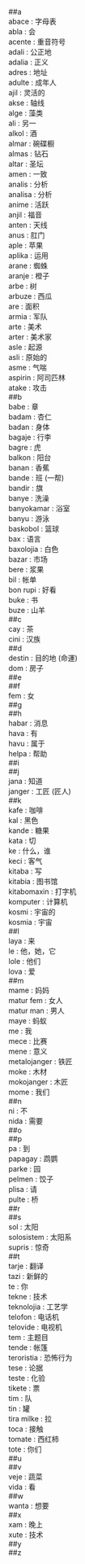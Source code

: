 ##a  
abace : 字母表  
abla : 会  
acente : 重音符号  
adali : 公正地  
adalia : 正义  
adres : 地址  
adulte : 成年人  
ajil : 灵活的  
akse : 轴线  
alge : 藻类  
ali : 另一  
alkol : 酒  
almar : 碗碟橱  
almas : 钻石  
altar : 圣坛  
amen : 一致  
analis : 分析  
analisa : 分析  
anime : 活跃  
anjil : 福音  
anten : 天线  
anus : 肛门  
aple : 苹果  
aplika : 运用  
arane : 蜘蛛  
aranje : 橙子  
arbe : 树  
arbuze : 西瓜  
are : 面积  
armia : 军队  
arte : 美术  
arter : 美术家  
asle : 起源  
asli : 原始的  
asme : 气喘  
aspirin : 阿司匹林  
atake : 攻击  
##b  
babe : 章  
badam : 杏仁  
badan : 身体  
bagaje : 行李  
bagre : 虎  
balkon : 阳台  
banan : 香蕉  
bande : 班  (一帮)  
bandir : 旗  
banye : 洗澡  
banyokamar : 浴室  
banyu : 游泳  
baskobol : 篮球  
bax : 语言  
baxolojia : 白色  
bazar : 市场  
bere : 浆果  
bil : 帐单   
bon rupi : 好看  
buke : 书  
buze : 山羊   
##c  
cay : 茶  
cini : 汉族  
##d  
destin : 目的地 (命運)  
dom : 房子  
##e  
##f  
fem : 女  
##g  
##h  
habar : 消息  
hava : 有  
havu : 属于  
helpa : 帮助  
##i  
##j  
jana : 知道  
janger : 工匠 (匠人)  
##k  
kafe : 咖啡  
kal : 黑色  
kande : 糖果  
kata : 切  
ke : 什么，谁  
keci : 客气  
kitaba : 写  
kitabia : 图书馆  
kitabomaxin : 打字机  
komputer : 计算机  
kosmi : 宇宙的  
kosmia : 宇宙  
##l  
laya : 来  
le : 他，她，它  
lole : 他们  
lova : 爱  
##m  
mame : 妈妈  
matur fem : 女人  
matur man : 男人  
maye : 蚂蚁   
me : 我  
mece : 比赛  
mene : 意义  
metalojanger : 铁匠  
moke : 木材  
mokojanger : 木匠  
mome : 我们  
##n  
ni : 不  
nida : 需要  
##o  
##p  
pa : 到  
papagay : 鹉鹦  
parke : 园  
pelmen : 饺子   
plisa : 请  
pulte : 桥  
##r  
##s  
sol : 太阳  
solosistem : 太阳系  
supris : 惊奇  
##t  
tarje : 翻译  
tazi : 新鲜的  
te : 你  
tekne : 技术  
teknolojia : 工艺学  
telofon : 电话机  
telovide : 电视机  
tem : 主题目  
tende : 帐篷  
teroristia : 恐怖行为  
tese : 论据  
teste : 化验  
tikete : 票  
tim : 队  
tin : 罐  
tira milke : 拉  
toca : 接触  
tomate : 西红柿  
tote : 你们  
##u  
##v  
veje : 蔬菜  
vida : 看  
##w  
wanta : 想要  
##x  
xam : 晚上  
xute : 技术  
##y  
##z  
